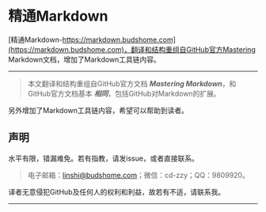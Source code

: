 # 精通Markdown

[精通Markdown-https://markdown.budshome.com](https://markdown.budshome.com)，翻译和结构重组自GitHub官方Mastering Markdown文档，增加了Markdown工具链内容。

------

> 本文翻译和结构重组自GitHub官方文档 **_Mastering Markdown_**，和GitHub官方文档基本 **_相同_**，包括GitHub对Markdown的扩展。

另外增加了Markdown工具链内容，希望可以帮助到读者。

## 声明

水平有限，错漏难免。若有指教，请发issue，或者直接联系。

> 电子邮箱：linshi@budshome.com；微信：cd-zzy；QQ：9809920。

译者无意侵犯GitHub及任何人的权利和利益，故若有不适，请联系我。

------
